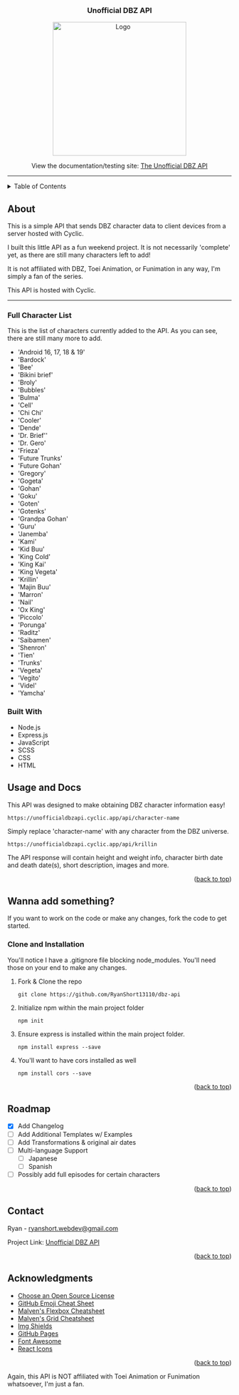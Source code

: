 <div id="top"></div>

<!-- PROJECT LOGO -->

<br />

<h3 align="center">Unofficial DBZ API</h3>

<div align="center">
    <img src="https://duckduckgo.com/i/fa1f7406.png" alt="Logo" width="300">
    </a>
</div>

<div>
    <p align="center">View the documentation/testing site: <a href="https://unofficialdbzapi.cyclic.app/">The Unofficial DBZ API</a></p>
</div>

---

<!-- TABLE OF CONTENTS -->
<details>
  <summary>Table of Contents</summary>
  <ol>
    <li>
      <a href="#about-the-project">About The Project</a>
      <ul>
        <li><a href="#built-with">Built With</a></li>
      </ul>
    </li>
    <li>
      <a href="#getting-started">Getting Started</a>
    </li>
    <li><a href="#usage">Usage</a></li>
    <li><a href="#roadmap">Roadmap</a></li>
    <li><a href="#contact">Contact</a></li>
    <li><a href="#acknowledgments">Acknowledgments</a></li>
  </ol>
</details>



<!-- ABOUT THE PROJECT -->
## About

This is a simple API that sends DBZ character data to client devices from a server hosted with Cyclic. 

I built this little API as a fun weekend project. It is not necessarily 'complete' yet, as there are still many characters left to add!

It is not affiliated with DBZ, Toei Animation, or Funimation in any way, I'm simply a fan of the series.

This API is hosted with Cyclic.

---

### Full Character List

This is the list of characters currently added to the API. As you can see, there are still many more to add.

* 'Android 16, 17, 18 & 19' 
* 'Bardock'
* 'Bee'
* 'Bikini brief'
* 'Broly'
* 'Bubbles'
* 'Bulma'
* 'Cell'
* 'Chi Chi'
* 'Cooler'
* 'Dende'
* 'Dr. Brief''
* 'Dr. Gero'
* 'Frieza'
* 'Future Trunks'
* 'Future Gohan'
* 'Gregory'
* 'Gogeta'
* 'Gohan'
* 'Goku'
* 'Goten'
* 'Gotenks'
* 'Grandpa Gohan'
* 'Guru'
* 'Janemba'
* 'Kami'
* 'Kid Buu'
* 'King Cold'
* 'King Kai'
* 'King Vegeta'
* 'Krillin'
* 'Majin Buu'
* 'Marron'
* 'Nail'
* 'Ox King'
* 'Piccolo'
* 'Porunga'
* 'Raditz'
* 'Saibamen'
* 'Shenron'
* 'Tien'
* 'Trunks'
* 'Vegeta'
* 'Vegito'
* 'Videl'
* 'Yamcha'

### Built With

* Node.js
* Express.js
* JavaScript
* SCSS
* CSS
* HTML



<!-- USAGE EXAMPLES -->
## Usage and Docs

This API was designed to make obtaining DBZ character information easy!
 
```
https://unofficialdbzapi.cyclic.app/api/character-name
```
Simply replace 'character-name' with any character from the DBZ universe.
```
https://unofficialdbzapi.cyclic.app/api/krillin
```

The API response will contain height and weight info, character birth date and death date(s), short description, images and more.

<p align="right">(<a href="#top">back to top</a>)</p>



<!-- GETTING STARTED -->
## Wanna add something?

If you want to work on the code or make any changes, fork the code to get started.


### Clone and Installation

You'll notice I have a .gitignore file blocking node_modules. You'll need those on your end to make any changes.


1. Fork & Clone the repo
   ```
   git clone https://github.com/RyanShort13110/dbz-api
   ```
2. Initialize npm within the main project folder
   ```
   npm init
   ```
3. Ensure express is installed within the main project folder.
    ```
   npm install express --save
   ```
   
4. You'll want to have cors installed as well
    ```
    npm install cors --save
    ```
    
<p align="right">(<a href="#top">back to top</a>)</p>



<!-- ROADMAP -->
## Roadmap

- [x] Add Changelog
- [ ] Add Additional Templates w/ Examples
- [ ] Add Transformations & original air dates
- [ ] Multi-language Support
    - [ ] Japanese
    - [ ] Spanish
- [ ] Possibly add full episodes for certain characters

<p align="right">(<a href="#top">back to top</a>)</p>



<!-- CONTACT -->
## Contact

Ryan - ryanshort.webdev@gmail.com

Project Link: [Unofficial DBZ API](https://unofficialdbzapi.cyclic.app/)

<p align="right">(<a href="#top">back to top</a>)</p>



<!-- ACKNOWLEDGMENTS -->
## Acknowledgments

* [Choose an Open Source License](https://choosealicense.com)
* [GitHub Emoji Cheat Sheet](https://www.webpagefx.com/tools/emoji-cheat-sheet)
* [Malven's Flexbox Cheatsheet](https://flexbox.malven.co/)
* [Malven's Grid Cheatsheet](https://grid.malven.co/)
* [Img Shields](https://shields.io)
* [GitHub Pages](https://pages.github.com)
* [Font Awesome](https://fontawesome.com)
* [React Icons](https://react-icons.github.io/react-icons/search)

<p align="right">(<a href="#top">back to top</a>)</p>


Again, this API is NOT affiliated with Toei Animation or Funimation whatsoever, I'm just a fan.

<!-- MARKDOWN LINKS & IMAGES -->
<!-- https://www.markdownguide.org/basic-syntax/#reference-style-links -->
[contributors-shield]: https://img.shields.io/github/contributors/othneildrew/Best-README-Template.svg?style=for-the-badge
[contributors-url]: https://github.com/othneildrew/Best-README-Template/graphs/contributors
[forks-shield]: https://img.shields.io/github/forks/othneildrew/Best-README-Template.svg?style=for-the-badge
[forks-url]: https://github.com/othneildrew/Best-README-Template/network/members
[stars-shield]: https://img.shields.io/github/stars/othneildrew/Best-README-Template.svg?style=for-the-badge
[stars-url]: https://github.com/othneildrew/Best-README-Template/stargazers
[issues-shield]: https://img.shields.io/github/issues/othneildrew/Best-README-Template.svg?style=for-the-badge
[issues-url]: https://github.com/othneildrew/Best-README-Template/issues
[license-shield]: https://img.shields.io/github/license/othneildrew/Best-README-Template.svg?style=for-the-badge
[license-url]: https://github.com/othneildrew/Best-README-Template/blob/master/LICENSE.txt
[linkedin-shield]: https://img.shields.io/badge/-LinkedIn-black.svg?style=for-the-badge&logo=linkedin&colorB=555
[linkedin-url]: https://linkedin.com/in/othneildrew
[product-screenshot]: images/screenshot.png

